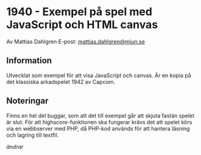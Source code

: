 # 1940 - Exempel på spel med JavaScript och HTML canvas
Av Mattias Dahlgren
E-post: mattias.dahlgren@miun.se

## Information
Utvecklat som exempel för att visa JavaScript och canvas.
Är en kopia på det klassiska arkadspelet 1942 av Capcom.

## Noteringar
Finns en hel del buggar, som att det till exempel går att skjuta fastän spelet är slut.
För att highscore-funktionen ska fungerar krävs det att spelet körs via en webbserver med PHP, då PHP-kod används för att hantera läsning och lagring till textfil.

*ändrar*